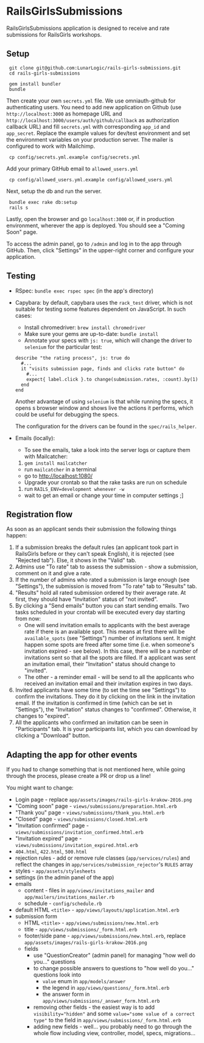# RailsGirlsSubmissions

 RailsGirlsSubmissions application is designed to receive and rate submissions for RailsGirls workshops.

## Setup
     git clone git@github.com:LunarLogic/rails-girls-submissions.git
     cd rails-girls-submissions

     gem install bundler
     bundle

   Then create your own `secrets.yml` file. We use omniauth-github for authenticating users. You need to add new application on Github (use `http://localhost:3000` as homepage URL and `http://localhost:3000/users/auth/github/callback` as authorization callback URL) and fill `secrets.yml` with corresponding `app_id` and `app_secret`. Replace the example values for dev/test environment and set the environment variables on your production server. The mailer is configured to work with Mailchimp.

     cp config/secrets.yml.example config/secrets.yml

   Add your primary GitHub email to `allowed_users.yml`

     cp config/allowed_users.yml.example config/allowed_users.yml

   Next, setup the db and run the server.

     bundle exec rake db:setup
     rails s

   Lastly, open the browser and go `localhost:3000` or, if in production environment, wherever the app is deployed. You should see a "Coming Soon" page.

   To access the admin panel, go to `/admin` and log in to the app through GitHub.
   Then, click "Settings" in the upper-right corner and configure your application.

## Testing

* RSpec: ```bundle exec rspec spec``` (in the app's directory)

* Capybara: by default, capybara uses the `rack_test` driver, which is not suitable for testing some features dependent on JavaScript. In such cases:
  * Install chromedriver: `brew install chromedriver`
  * Make sure your gems are up-to-date: `bundle install`
  * Annotate your specs with `js: true`, which will change the driver to `selenium` for the particular test:

  ```
  describe "the rating process", js: true do
    #...  
    it "visits submission page, finds and clicks rate button" do
      #...
      expect{ label.click }.to change(submission.rates, :count).by(1)
    end
  end
  ```

  Another advantage of using `selenium` is that while running the specs, it opens s browser window and shows live the actions it performs, which could be useful for debugging the specs.

  The configuration for the drivers can be found in the `spec/rails_helper`.

* Emails (locally):
   * To see the emails, take a look into the server logs or capture them with Mailcatcher:
    1. `gem install mailcatcher`
    * run `mailcatcher` in a terminal
    * go to [http://localhost:1080/](http://localhost:1080/)
   * Upgrade your crontab so that the rake tasks are run on schedule
    1. run `RAILS_ENV=development whenever -w`
    * wait to get an email or change your time in computer settings ;]


## Registration flow
As soon as an applicant sends their submission the following things happen:
 1. If a submission breaks the default rules (an applicant took part in RailsGirls before or they can't speak English), it is rejected (see "Rejected tab"). Else, it shows in the "Valid" tab.
 2. Admins use "To rate" tab to assess the submission - show a submission, comment on it and give a rate.
 3. If the number of admins who rated a submission is large enough (see "Settings"), the submission is moved from "To rate" tab to "Results" tab.
 4. "Results" hold all rated submission ordered by their average rate. At first, they should have "Invitation" status of "not invited".
 5. By clicking a "Send emails" button you can start sending emails. Two tasks scheduled in your crontab will be executed every day starting from now:
    * One will send invitation emails to applicants with the best average rate if there is an available spot. This means at first there will be `available_spots` (see "Settings") number of invitations sent. It might happen some spots are freed after some time (i.e. when someone's invitation expired - see below). In this case, there will be a number of invitations sent so that all the spots are filled. If a applicant was sent an invitation email, their "Invitation" status should change to "invited".
    * The other - a reminder email - will be send to all the applicants who received an invitation email and their invitation expires in two days.
 6. Invited applicants have some time (to set the time see "Settings") to confirm the invitations. They do it by clicking on the link in the invitation email. If the invitation is confirmed in time (which can be set in "Settings"), the "Invitation" status changes to "confirmed". Otherwise, it changes to "expired".
 7. All the applicants who confirmed an invitation can be seen in "Participants" tab. It is your participants list, which you can download by clicking a "Download" button.

## Adapting the app for other events
If you had to change something that is not mentioned here, while going through the process, please create a PR or drop us a line!

You might want to change:
  * Login page - replace `app/assets/images/rails-girls-krakow-2016.png`
  * "Coming soon" page - `views/submissions/preparation.html.erb`
  * "Thank you" page - `views/submissions/thank_you.html.erb`
  * "Closed" page - `views/submissions/closed.html.erb`
  * "Invitation confirmed" page - `views/submissions/invitation_confirmed.html.erb`
  * "Invitation expired" page - `views/submissions/invitation_expired.html.erb`
  * `404.html`, `422.html`, `500.html`
  * rejection rules - add or remove rule classes (`app/services/rules`) and reflect the changes in `app/services/submission_rejector`'s `RULES` array
  * styles - `app/assets/stylesheets`
  * settings (in the admin panel of the app)
  * emails
    * content - files in `app/views/invitations_mailer` and `app/mailers/invitations_mailer.rb`
    * schedule - `config/schedule.rb`
  * default HTML `<title>` - `app/views/layouts/application.html.erb`
  * submission form
    * HTML `<title>` - `app/views/submissions/new.html.erb`
    * title - `app/views/submissions/_form.html.erb`
    * footer/side pane - `app/views/submissions/new.html.erb`, replace `app/assets/images/rails-girls-krakow-2016.png`
    * fields
      * use "QuestionCreator" (admin panel) for managing "how well do you..." questions
      * to change possible answers to questions to "how well do you..." questions look into
        * `value` enum in `app/models/answer`
        * the legend in `app/views/questions/_form.html.erb`
        * the answer form in `app/views/submissions/_answer_form.html.erb`
      * removing other fields - the easiest way is to add `visibility="hidden"` and some `value="some value of a correct type"` to the field in `app/views/submissions/_form.html.erb`
      * adding new fields - well... you probably need to go through the whole flow including view, controller, model, specs, migrations...

